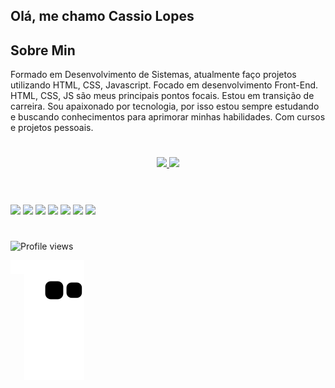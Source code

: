 ## Olá, me chamo Cassio Lopes

## Sobre Min
Formado em Desenvolvimento de Sistemas, atualmente faço projetos utilizando HTML, CSS, Javascript. Focado em desenvolvimento Front-End. HTML, CSS, JS são meus principais pontos focais. Estou em transição de carreira. Sou apaixonado por tecnologia, por isso estou sempre estudando e buscando conhecimentos para aprimorar minhas habilidades. Com cursos e projetos pessoais.

#

  ##
  <p align="center">
  <a href="https://github.com/Cassio-Lopes">
  <img height="180em" src="https://github-readme-stats-eight-theta.vercel.app/api?username=Cassio-Lopes&show_icons=true&theme=dracula&include_all_commits=true&count_private=true"/>
  <img height="180em"  src="https://github-readme-stats-eight-theta.vercel.app/api/top-langs/?username=Cassio-Lopes&layout=compact&langs_count=8&theme=dracula"/>
  </a>
  </p>


#


<div style="display: inline_block"><br>
<img height="40" src="https://cdn.jsdelivr.net/gh/devicons/devicon/icons/html5/html5-plain-wordmark.svg" />
<img height="40" src="https://cdn.jsdelivr.net/gh/devicons/devicon/icons/css3/css3-plain-wordmark.svg" />          
<img height="40" src="https://cdn.jsdelivr.net/gh/devicons/devicon/icons/sass/sass-original.svg" />
<img height="40" src="https://cdn.jsdelivr.net/gh/devicons/devicon/icons/javascript/javascript-plain.svg" />
<img height="40" src="https://cdn.jsdelivr.net/gh/devicons/devicon/icons/typescript/typescript-original.svg" />
<img height="40" src="https://cdn.jsdelivr.net/gh/devicons/devicon/icons/react/react-original-wordmark.svg"/>   
<img height="40" src="https://cdn.jsdelivr.net/gh/devicons/devicon/icons/git/git-original.svg" />
</div>         

#

<p align="left"> <img src="https://komarev.com/ghpvc/?username=Cassio-Lopes&color=blue" alt="Profile views"/></p> 
 
<p align="left">
<a href="https://www.linkedin.com/in/cassio-lopes-659b1215b/" target="_blank"><img align="left" alt="LinkedIn" width="22px" src="https://github.com/Aakarsh-B/trying-repos/blob/master/linkedin.svg" />
</p>   
 
  
  
  
  

![snake gif](https://github.com/Cassio-Lopes/cassio-lopes/blob/output/github-contribution-grid-snake.svg)     

          

